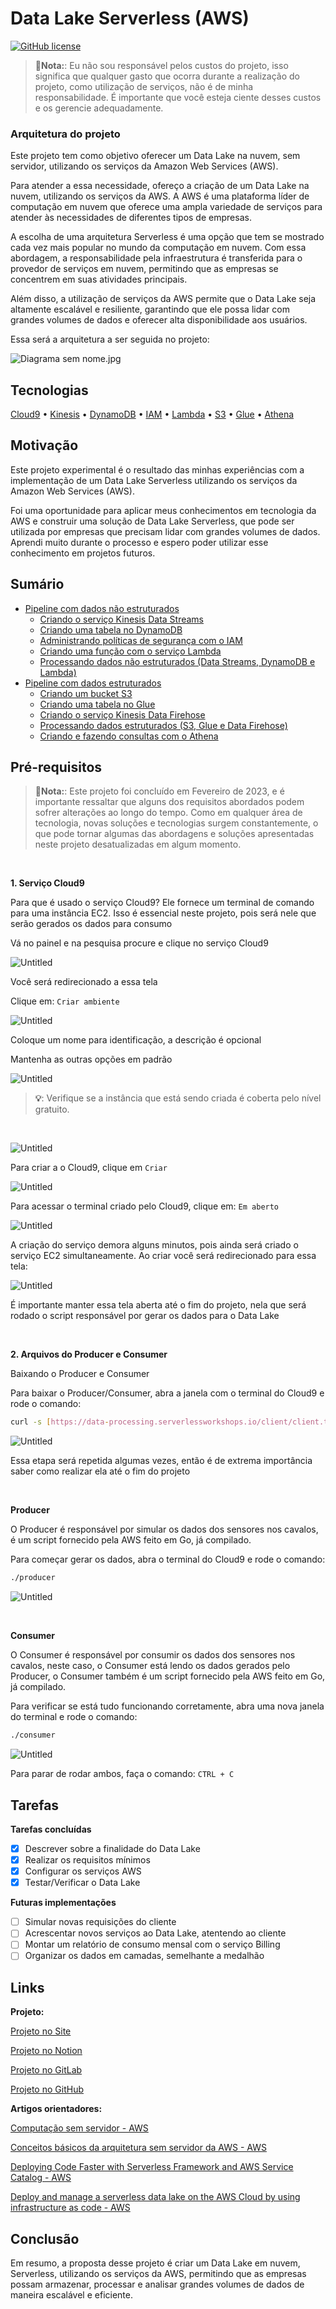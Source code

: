 # Data Lake Serverless (AWS)
[![GitHub license](https://img.shields.io/badge/license-MIT-blue.svg)](https://github.com/alexandremcastro/Data-Lake-Serverless-AWS/blob/main/LICENSE)

> **📝Nota:**: Eu não sou responsável pelos custos do projeto, isso significa que qualquer gasto que ocorra durante a realização do projeto, como utilização de serviços, não é de minha responsabilidade. É importante que você esteja ciente desses custos e os gerencie adequadamente.

### Arquitetura do projeto

Este projeto tem como objetivo oferecer um Data Lake na nuvem, sem servidor, utilizando os serviços da Amazon Web Services (AWS).

Para atender a essa necessidade, ofereço a criação de um Data Lake na nuvem, utilizando os serviços da AWS. A AWS é uma plataforma líder de computação em nuvem que oferece uma ampla variedade de serviços para atender às necessidades de diferentes tipos de empresas.

A escolha de uma arquitetura Serverless é uma opção que tem se mostrado cada vez mais popular no mundo da computação em nuvem. Com essa abordagem, a responsabilidade pela infraestrutura é transferida para o provedor de serviços em nuvem, permitindo que as empresas se concentrem em suas atividades principais.

Além disso, a utilização de serviços da AWS permite que o Data Lake seja altamente escalável e resiliente, garantindo que ele possa lidar com grandes volumes de dados e oferecer alta disponibilidade aos usuários.

Essa será a arquitetura a ser seguida no projeto:

![Diagrama sem nome.jpg](/Imagens/Diagrama_sem_nome.jpg)

## Tecnologias
[Cloud9](https://aws.amazon.com/pt/cloud9/) • [Kinesis](https://aws.amazon.com/pt/kinesis/) • [DynamoDB](https://aws.amazon.com/pt/dynamodb/) • [IAM](https://aws.amazon.com/pt/iam/) • [Lambda](https://aws.amazon.com/pt/lambda/) • [S3](https://aws.amazon.com/pt/s3/) • [Glue](https://aws.amazon.com/pt/glue/) • [Athena](https://aws.amazon.com/pt/athena/)

## Motivação
Este projeto experimental é o resultado das minhas experiências com a implementação de um Data Lake Serverless utilizando os serviços da Amazon Web Services (AWS).

Foi uma oportunidade para aplicar meus conhecimentos em tecnologia da AWS e construir uma solução de Data Lake Serverless, que pode ser utilizada por empresas que precisam lidar com grandes volumes de dados. Aprendi muito durante o processo e espero poder utilizar esse conhecimento em projetos futuros.

## Sumário
+ [Pipeline com dados não estruturados](/Documentos/PipelineNaoEstruturado.md#PipelineNaoEstruturado)
    + [Criando o serviço Kinesis Data Streams](/Documentos/PipelineNaoEstruturado.md#CriacaoDataStreams)
    + [Criando uma tabela no DynamoDB](/Documentos/PipelineNaoEstruturado.md#CriacaoDynamoDB)
    + [Administrando políticas de segurança com o IAM](/Documentos/PipelineNaoEstruturado.md#IAM)
    + [Criando uma função com o serviço Lambda](/Documentos/PipelineNaoEstruturado.md#FuncaoLambda)
    + [Processando dados não estruturados (Data Streams, DynamoDB e Lambda)](/Documentos/PipelineNaoEstruturado.md#ProcessandoNaoEstruturado)
+ [Pipeline com dados estruturados](/Documentos/PipelineEstruturado.md#PipelineEstruturados)
    + [Criando um bucket S3](/Documentos/PipelineEstruturado.md#S3)
    + [Criando uma tabela no Glue](/Documentos/PipelineEstruturado.md#Glue)
    + [Criando o serviço Kinesis Data Firehose](/Documentos/PipelineEstruturado.md#Firehose)
    + [Processando dados estruturados (S3, Glue e Data Firehose)](/Documentos/PipelineEstruturado.md#ProcessandoEstruturados)
    + [Criando e fazendo consultas com o Athena](/Documentos/PipelineEstruturado.md#Athena)

## Pré-requisitos
> **📝Nota:**: Este projeto foi concluído em Fevereiro de 2023, e é importante ressaltar que alguns dos requisitos abordados podem sofrer alterações ao longo do tempo. Como em qualquer área de tecnologia, novas soluções e tecnologias surgem constantemente, o que pode tornar algumas das abordagens e soluções apresentadas neste projeto desatualizadas em algum momento.


<br/>

**1. Serviço Cloud9**

Para que é usado o serviço Cloud9? Ele fornece um terminal de comando para uma instância EC2. Isso é essencial neste projeto, pois será nele que serão gerados os dados para consumo

Vá no painel e na pesquisa procure e clique no serviço Cloud9

![Untitled](/Imagens/Untitled.png)

Você será redirecionado a essa tela

Clique em: `Criar ambiente`

![Untitled](/Imagens/Untitled%201.png)

Coloque um nome para identificação, a descrição é opcional

Mantenha as outras opções em padrão

![Untitled](/Imagens/Untitled%202.png)

> **💡**: Verifique se a instância que está sendo criada é coberta pelo nível gratuito.

<br>

![Untitled](/Imagens/Untitled%203.png)

Para criar a o Cloud9, clique em `Criar`

![Untitled](/Imagens/Untitled%204.png)

Para acessar o terminal criado pelo Cloud9, clique em: `Em aberto`

![Untitled](/Imagens/Untitled%205.png)

A criação do serviço demora alguns minutos, pois ainda será criado o serviço EC2 simultaneamente. Ao criar você será redirecionado para essa tela:

![Untitled](/Imagens/Untitled%206.png)

É importante manter essa tela aberta até o fim do projeto, nela que será rodado o script responsável por gerar os dados para o Data Lake

<br>

**2. Arquivos do Producer e Consumer**

Baixando o Producer e Consumer

Para baixar o Producer/Consumer, abra a janela com o terminal do Cloud9 e rode o comando:

```bash
curl -s [https://data-processing.serverlessworkshops.io/client/client.tar](https://data-processing.serverlessworkshops.io/client/client.tar) | tar -xv
```

![Untitled](/Imagens/Untitled%207.png)

Essa etapa será repetida algumas vezes, então é de extrema importância saber como realizar ela até o fim do projeto

<br>

<b> Producer </b>

O Producer é responsável por simular os dados dos sensores nos cavalos, é um script fornecido pela AWS feito em Go, já compilado.

Para começar gerar os dados, abra o terminal do Cloud9 e rode o comando:

```bash
./producer
```

![Untitled](/Imagens/Untitled%208.png)

<br>

<b> Consumer </b>

O Consumer é responsável por consumir os dados dos sensores nos cavalos, neste caso, o Consumer está lendo os dados gerados pelo Producer, o Consumer também é um script fornecido pela AWS feito em Go, já compilado.

Para verificar se está tudo funcionando corretamente, abra uma nova janela do terminal e rode o comando:

```bash
./consumer
```

![Untitled](/Imagens/Untitled%209.png)

Para parar de rodar ambos, faça o comando: `CTRL + C`

## Tarefas

**Tarefas concluídas**
- [x] Descrever sobre a finalidade do Data Lake
- [x] Realizar os requisitos mínimos
- [x] Configurar os serviços AWS
- [x] Testar/Verificar o Data Lake

**Futuras implementações**
- [ ] Simular novas requisições do cliente
- [ ] Acrescentar novos serviços ao Data Lake, atentendo ao cliente
- [ ] Montar um relatório de consumo mensal com o serviço Billing
- [ ] Organizar os dados em camadas, semelhante a medalhão

## Links
**Projeto:**

[Projeto no Site](https://alexandre-castro.vercel.app/blog/datalake-serverless)

[Projeto no Notion](https://alexandremcastro.notion.site/02-2023-AWS-Data-Lake-Serverless-c8f8198221134364991976c26ee1a985)

[Projeto no GitLab](https://gitlab.com/alexandremcastro/Data-Lake-Serverless-AWS)

[Projeto no GitHub](https://github.com/alexandremcastro/Data-Lake-Serverless-AWS)

**Artigos orientadores:**

[Computação sem servidor - AWS](https://aws.amazon.com/pt/serverless/)

[Conceitos básicos da arquitetura sem servidor da AWS - AWS](https://aws.amazon.com/pt/serverless/getting-started/?serverless.sort-by=item.additionalFields.createdDate&serverless.sort-order=desc)

[Deploying Code Faster with Serverless Framework and AWS Service Catalog - AWS](https://aws.amazon.com/pt/blogs/apn/deploying-code-faster-with-serverless-framework-and-aws-service-catalog/)

[Deploy and manage a serverless data lake on the AWS Cloud by using infrastructure as code - AWS](https://docs.aws.amazon.com/prescriptive-guidance/latest/patterns/deploy-and-manage-a-serverless-data-lake-on-the-aws-cloud-by-using-infrastructure-as-code.html)

## Conclusão 
Em resumo, a proposta desse projeto é criar um Data Lake em nuvem, Serverless, utilizando os serviços da AWS, permitindo que as empresas possam armazenar, processar e analisar grandes volumes de dados de maneira escalável e eficiente.
